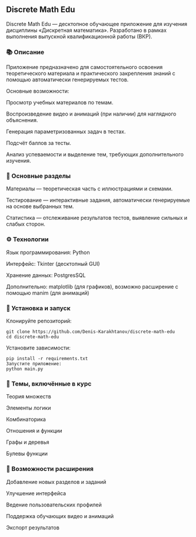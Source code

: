 ## Discrete Math Edu

Discrete Math Edu — десктопное обучающее приложение для изучения дисциплины «Дискретная математика». Разработано в рамках выполнения выпускной квалификационной работы (ВКР).

### 📚 Описание 
Приложение предназначено для самостоятельного освоения теоретического материала и практического закрепления знаний с помощью автоматически генерируемых тестов.

Основные возможности:

Просмотр учебных материалов по темам.

Воспроизведение видео и анимаций (при наличии) для наглядного объяснения.

Генерация параметризованных задач в тестах.

Подсчёт баллов за тесты.

Анализ успеваемости и выделение тем, требующих дополнительного изучения.

### 🧩 Основные разделы

Материалы — теоретическая часть с иллюстрациями и схемами.

Тестирование — интерактивные задания, автоматически генерируемые на основе выбранных тем.

Статистика — отслеживание результатов тестов, выявление сильных и слабых сторон.

### ⚙️ Технологии
Язык программирования: Python

Интерфейс: Tkinter (десктопный GUI)

Хранение данных: PostgresSQL

Дополнительно: matplotlib (для графиков), возможно расширение с помощью manim (для анимаций)

### 🚀 Установка и запуск
Клонируйте репозиторий:

```
git clone https://github.com/Denis-Karakhtanov/discrete-math-edu
cd discrete-math-edu
```

Установите зависимости:

```
pip install -r requirements.txt
Запустите приложение:
python main.py
```

### 🧠 Темы, включённые в курс
Теория множеств

Элементы логики

Комбинаторика

Отношения и функции

Графы и деревья

Булевы функции

### 🔧 Возможности расширения
Добавление новых разделов и заданий

Улучшение интерфейса

Ведение пользовательских профилей

Поддержка обучающих видео и анимаций

Экспорт результатов
